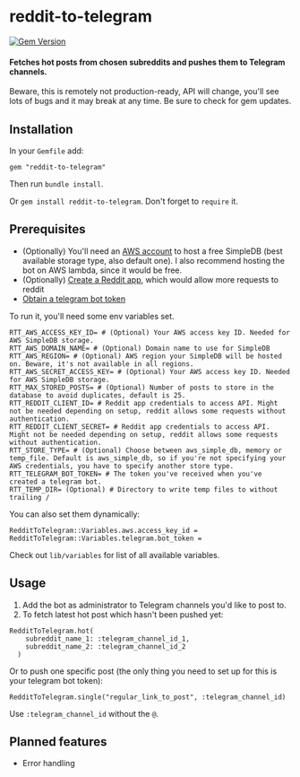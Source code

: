 reddit-to-telegram
=======================
[![Gem Version](https://badge.fury.io/rb/reddit-to-telegram.svg)](https://badge.fury.io/rb/reddit-to-telegram)

#### Fetches hot posts from chosen subreddits and pushes them to Telegram channels.

Beware, this is remotely not production-ready, API will change, you'll see lots of bugs and it may break at any time.
Be sure to check for gem updates.

## Installation
In your `Gemfile` add:
```
gem "reddit-to-telegram"
```
Then run `bundle install`.

Or `gem install reddit-to-telegram`. Don't forget to `require` it.

## Prerequisites
- (Optionally) You'll need an [AWS account](https://aws.amazon.com/) to host a free SimpleDB (best available storage type, also default one). I also recommend hosting the bot on AWS lambda, since it would be free.
- (Optionally) [Create a Reddit app](https://www.reddit.com/prefs/apps), which would allow more requests to reddit
- [Obtain a telegram bot token](https://core.telegram.org/bots/tutorial#obtain-your-bot-token)

To run it, you'll need some env variables set.
```
RTT_AWS_ACCESS_KEY_ID= # (Optional) Your AWS access key ID. Needed for AWS SimpleDB storage.
RTT_AWS_DOMAIN_NAME= # (Optional) Domain name to use for SimpleDB
RTT_AWS_REGION= # (Optional) AWS region your SimpleDB will be hosted on. Beware, it's not available in all regions.
RTT_AWS_SECRET_ACCESS_KEY= # (Optional) Your AWS access key ID. Needed for AWS SimpleDB storage.
RTT_MAX_STORED_POSTS= # (Optional) Number of posts to store in the database to avoid duplicates, default is 25.
RTT_REDDIT_CLIENT_ID= # Reddit app credentials to access API. Might not be needed depending on setup, reddit allows some requests without authentication.
RTT_REDDIT_CLIENT_SECRET= # Reddit app credentials to access API. Might not be needed depending on setup, reddit allows some requests without authentication.
RTT_STORE_TYPE= # (Optional) Choose between aws_simple_db, memory or temp_file. Default is aws_simple_db, so if you're not specifying your AWS credentials, you have to specify another store type.
RTT_TELEGRAM_BOT_TOKEN= # The token you've received when you've created a telegram bot.
RTT_TEMP_DIR= (Optional) # Directory to write temp files to without trailing /
```

You can also set them dynamically:
```
RedditToTelegram::Variables.aws.access_key_id =
RedditToTelegram::Variables.telegram.bot_token =
```
Check out `lib/variables` for list of all available variables.

## Usage

1. Add the bot as administrator to Telegram channels you'd like to post to.
2. To fetch latest hot post which hasn't been pushed yet:
```
RedditToTelegram.hot(
    subreddit_name_1: :telegram_channel_id_1,
    subreddit_name_2: :telegram_channel_id_2
  )
```
Or to push one specific post (the only thing you need to set up for this is your telegram bot token):
```
RedditToTelegram.single("regular_link_to_post", :telegram_channel_id)
```
Use `:telegram_channel_id` without the `@`.

## Planned features
- Error handling
